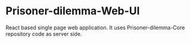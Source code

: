 # Prisoner-dilemma-Web-UI
React based single page web application. It uses Prisoner-dilemma-Core repository code as server side.
